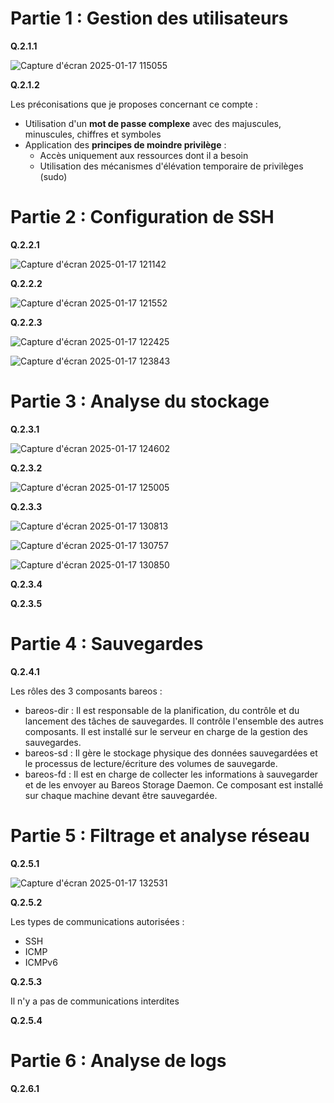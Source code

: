 # Partie 1 : Gestion des utilisateurs

**Q.2.1.1**

![Capture d'écran 2025-01-17 115055](https://github.com/user-attachments/assets/b0c6f921-ec96-4737-9372-bf013b193ac2)

**Q.2.1.2**

Les préconisations que je proposes concernant ce compte :
- Utilisation d'un **mot de passe complexe** avec des majuscules, minuscules, chiffres et symboles
- Application des **principes de moindre privilège** :
  - Accès uniquement aux ressources dont il a besoin
  - Utilisation des mécanismes d'élévation temporaire de privilèges (sudo)
    
# Partie 2 : Configuration de SSH

**Q.2.2.1**

![Capture d'écran 2025-01-17 121142](https://github.com/user-attachments/assets/0a25ecea-c0ff-42b5-a5a6-390f0826da96)

**Q.2.2.2**

![Capture d'écran 2025-01-17 121552](https://github.com/user-attachments/assets/3bd0f069-e9b6-4ab6-bc06-509a5df4e407)

**Q.2.2.3**

![Capture d'écran 2025-01-17 122425](https://github.com/user-attachments/assets/117b3d52-192c-4ed2-9e21-f4311ae4dd86)

![Capture d'écran 2025-01-17 123843](https://github.com/user-attachments/assets/1ab46435-5189-43d9-a06a-ce3d30862517)

# Partie 3 : Analyse du stockage

**Q.2.3.1**

![Capture d'écran 2025-01-17 124602](https://github.com/user-attachments/assets/95cba92c-fce4-482a-82ac-6a66476d0e5b)

**Q.2.3.2**

![Capture d'écran 2025-01-17 125005](https://github.com/user-attachments/assets/0bf4620a-7b54-4166-ae7e-5083aaa987a3)

**Q.2.3.3**

![Capture d'écran 2025-01-17 130813](https://github.com/user-attachments/assets/f0711d95-4283-4cb8-9203-937ab43cab6f)

![Capture d'écran 2025-01-17 130757](https://github.com/user-attachments/assets/568fbd4c-b005-44d6-b2c6-4b6a327b546c)

![Capture d'écran 2025-01-17 130850](https://github.com/user-attachments/assets/1a157028-0839-46f6-977b-e9707ab8327f)

**Q.2.3.4**

**Q.2.3.5**

# Partie 4 : Sauvegardes

**Q.2.4.1**

Les rôles des 3 composants bareos :
  - bareos-dir : Il est responsable de la planification, du contrôle et du lancement des tâches de sauvegardes. Il contrôle l'ensemble des autres composants. Il est installé sur le serveur en charge de la gestion des sauvegardes.
  - bareos-sd : Il gère le stockage physique des données sauvegardées et le processus de lecture/écriture des volumes de sauvegarde.
  - bareos-fd : Il est en charge de collecter les informations à sauvegarder et de les envoyer au Bareos Storage Daemon. Ce composant est installé sur chaque machine devant être sauvegardée.

# Partie 5 : Filtrage et analyse réseau

**Q.2.5.1**

![Capture d'écran 2025-01-17 132531](https://github.com/user-attachments/assets/5c1cb503-3f82-489d-9fb6-92100ada6f56)

**Q.2.5.2**

Les types de communications autorisées :
- SSH
- ICMP
- ICMPv6

**Q.2.5.3**

Il n'y a pas de communications interdites

**Q.2.5.4**

# Partie 6 : Analyse de logs

**Q.2.6.1**
